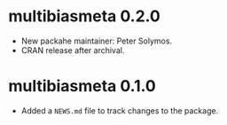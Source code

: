 # multibiasmeta 0.2.0

* New packahe maintainer: Peter Solymos.
* CRAN release after archival.
# multibiasmeta 0.1.0

* Added a `NEWS.md` file to track changes to the package.
